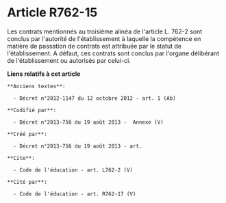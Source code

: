 # Article R762-15

Les contrats mentionnés au troisième alinéa de l'article L. 762-2 sont conclus par l'autorité de l'établissement à laquelle
la compétence en matière de passation de contrats est attribuée par le statut de l'établissement. A défaut, ces contrats sont
conclus par l'organe délibérant de l'établissement ou autorisés par celui-ci.

**Liens relatifs à cet article**

	**Anciens textes**:

	  - Décret n°2012-1147 du 12 octobre 2012 - art. 1 (Ab)

	**Codifié par**:

	  - Décret n°2013-756 du 19 août 2013 -  Annexe (V)

	**Créé par**:

	  - Décret n°2013-756 du 19 août 2013 - art.

	**Cite**:

	  - Code de l'éducation - art. L762-2 (V)

	**Cité par**:

	  - Code de l'éducation - art. R762-17 (V)
